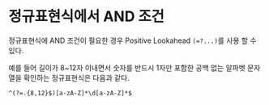 # 정규표현식에서 AND 조건

정규표현식에 AND 조건이 필요한 경우 Positive Lookahead `(=?...)`를 사용 할 수 있다.

예를 들어 길이가 8~12자 이내면서 숫자를 반드시 1자만 포함한 공백 없는 알파벳 문자열을 확인하는 정규표현식은 다음과 같다.

```text
^(?=.{8,12}$)[a-zA-Z]*\d[a-zA-Z]*$
```
